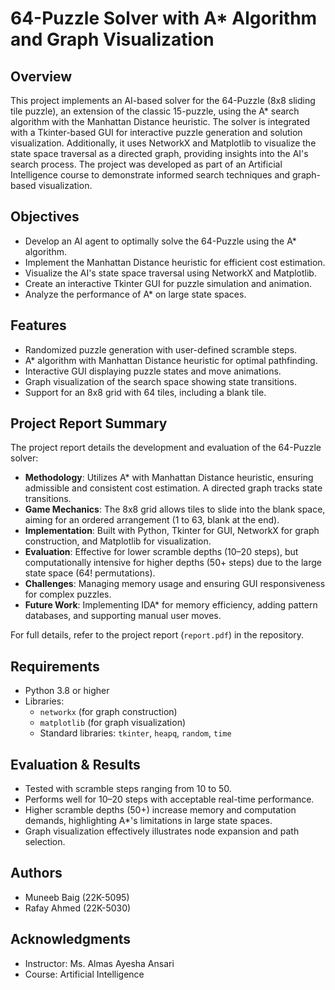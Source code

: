 # 64-Puzzle Solver with A\* Algorithm and Graph Visualization

## Overview

This project implements an AI-based solver for the 64-Puzzle (8x8 sliding tile puzzle), an extension of the classic 15-puzzle, using the A\* search algorithm with the Manhattan Distance heuristic. The solver is integrated with a Tkinter-based GUI for interactive puzzle generation and solution visualization. Additionally, it uses NetworkX and Matplotlib to visualize the state space traversal as a directed graph, providing insights into the AI's search process. The project was developed as part of an Artificial Intelligence course to demonstrate informed search techniques and graph-based visualization.

## Objectives

- Develop an AI agent to optimally solve the 64-Puzzle using the A\* algorithm.
- Implement the Manhattan Distance heuristic for efficient cost estimation.
- Visualize the AI's state space traversal using NetworkX and Matplotlib.
- Create an interactive Tkinter GUI for puzzle simulation and animation.
- Analyze the performance of A\* on large state spaces.

## Features

- Randomized puzzle generation with user-defined scramble steps.
- A\* algorithm with Manhattan Distance heuristic for optimal pathfinding.
- Interactive GUI displaying puzzle states and move animations.
- Graph visualization of the search space showing state transitions.
- Support for an 8x8 grid with 64 tiles, including a blank tile.

## Project Report Summary

The project report details the development and evaluation of the 64-Puzzle solver:

- **Methodology**: Utilizes A\* with Manhattan Distance heuristic, ensuring admissible and consistent cost estimation. A directed graph tracks state transitions.
- **Game Mechanics**: The 8x8 grid allows tiles to slide into the blank space, aiming for an ordered arrangement (1 to 63, blank at the end).
- **Implementation**: Built with Python, Tkinter for GUI, NetworkX for graph construction, and Matplotlib for visualization.
- **Evaluation**: Effective for lower scramble depths (10–20 steps), but computationally intensive for higher depths (50+ steps) due to the large state space (64! permutations).
- **Challenges**: Managing memory usage and ensuring GUI responsiveness for complex puzzles.
- **Future Work**: Implementing IDA\* for memory efficiency, adding pattern databases, and supporting manual user moves.

For full details, refer to the project report (`report.pdf`) in the repository.

## Requirements

- Python 3.8 or higher
- Libraries:
  - `networkx` (for graph construction)
  - `matplotlib` (for graph visualization)
  - Standard libraries: `tkinter`, `heapq`, `random`, `time`

## Evaluation & Results

- Tested with scramble steps ranging from 10 to 50.
- Performs well for 10–20 steps with acceptable real-time performance.
- Higher scramble depths (50+) increase memory and computation demands, highlighting A\*'s limitations in large state spaces.
- Graph visualization effectively illustrates node expansion and path selection.

## Authors

- Muneeb Baig (22K-5095)
- Rafay Ahmed (22K-5030)

## Acknowledgments

- Instructor: Ms. Almas Ayesha Ansari
- Course: Artificial Intelligence